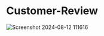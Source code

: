 # Customer-Review

![Screenshot 2024-08-12 111616](https://github.com/user-attachments/assets/55fa2cff-1c40-4479-8a7b-8213047db2c6)
